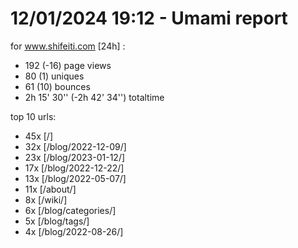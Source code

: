# 12/01/2024 19:12 - Umami report
for www.shifeiti.com [24h] :

 - 192 (-16) page views
 - 80 (1) uniques
 - 61 (10) bounces
 - 2h 15' 30'' (-2h 42' 34'') totaltime


top 10 urls:
 - 45x [/]
 - 32x [/blog/2022-12-09/]
 - 23x [/blog/2023-01-12/]
 - 17x [/blog/2022-12-22/]
 - 13x [/blog/2022-05-07/]
 - 11x [/about/]
 - 8x [/wiki/]
 - 6x [/blog/categories/]
 - 5x [/blog/tags/]
 - 4x [/blog/2022-08-26/]


